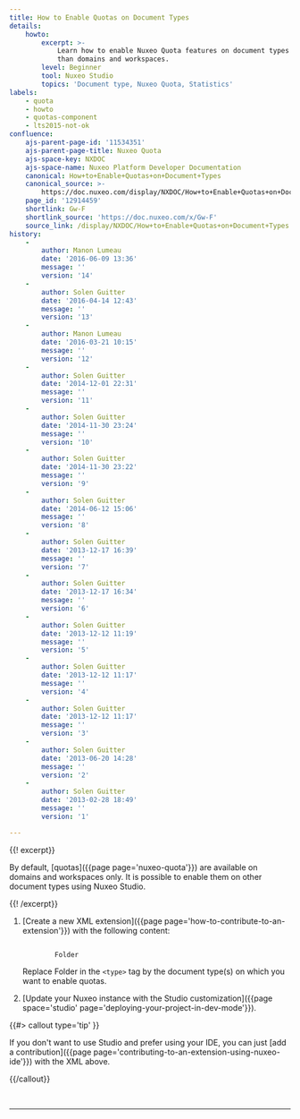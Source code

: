 ```yaml
---
title: How to Enable Quotas on Document Types
details:
    howto:
        excerpt: >-
            Learn how to enable Nuxeo Quota features on document types other
            than domains and workspaces.
        level: Beginner
        tool: Nuxeo Studio
        topics: 'Document type, Nuxeo Quota, Statistics'
labels:
    - quota
    - howto
    - quotas-component
    - lts2015-not-ok
confluence:
    ajs-parent-page-id: '11534351'
    ajs-parent-page-title: Nuxeo Quota
    ajs-space-key: NXDOC
    ajs-space-name: Nuxeo Platform Developer Documentation
    canonical: How+to+Enable+Quotas+on+Document+Types
    canonical_source: >-
        https://doc.nuxeo.com/display/NXDOC/How+to+Enable+Quotas+on+Document+Types
    page_id: '12914459'
    shortlink: Gw-F
    shortlink_source: 'https://doc.nuxeo.com/x/Gw-F'
    source_link: /display/NXDOC/How+to+Enable+Quotas+on+Document+Types
history:
    - 
        author: Manon Lumeau
        date: '2016-06-09 13:36'
        message: ''
        version: '14'
    - 
        author: Solen Guitter
        date: '2016-04-14 12:43'
        message: ''
        version: '13'
    - 
        author: Manon Lumeau
        date: '2016-03-21 10:15'
        message: ''
        version: '12'
    - 
        author: Solen Guitter
        date: '2014-12-01 22:31'
        message: ''
        version: '11'
    - 
        author: Solen Guitter
        date: '2014-11-30 23:24'
        message: ''
        version: '10'
    - 
        author: Solen Guitter
        date: '2014-11-30 23:22'
        message: ''
        version: '9'
    - 
        author: Solen Guitter
        date: '2014-06-12 15:06'
        message: ''
        version: '8'
    - 
        author: Solen Guitter
        date: '2013-12-17 16:39'
        message: ''
        version: '7'
    - 
        author: Solen Guitter
        date: '2013-12-17 16:34'
        message: ''
        version: '6'
    - 
        author: Solen Guitter
        date: '2013-12-12 11:19'
        message: ''
        version: '5'
    - 
        author: Solen Guitter
        date: '2013-12-12 11:17'
        message: ''
        version: '4'
    - 
        author: Solen Guitter
        date: '2013-12-12 11:17'
        message: ''
        version: '3'
    - 
        author: Solen Guitter
        date: '2013-06-20 14:28'
        message: ''
        version: '2'
    - 
        author: Solen Guitter
        date: '2013-02-28 18:49'
        message: ''
        version: '1'

---
```

{{! excerpt}}

By default, [quotas]({{page page='nuxeo-quota'}}) are available on domains and workspaces only. It is possible to enable them on other document types using Nuxeo Studio.

{{! /excerpt}}

1.  [Create a new XML extension]({{page page='how-to-contribute-to-an-extension'}}) with the following content:

    ```

            Folder

    ```

    Replace Folder in the `<type>` tag by the document type(s) on which you want to enable quotas.

2.  [Update your Nuxeo instance with the Studio customization]({{page space='studio' page='deploying-your-project-in-dev-mode'}}).

{{#> callout type='tip' }}

If you don't want to use Studio and prefer using your IDE, you can just [add a contribution]({{page page='contributing-to-an-extension-using-nuxeo-ide'}}) with the XML above.

{{/callout}}

&nbsp;

* * *